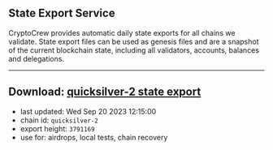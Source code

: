 ## State Export Service
CryptoCrew provides automatic daily state exports for all chains we validate. State export files can be used as genesis files and are a snapshot of the current blockchain state, including all validators, accounts, balances and delegations.

---
**Download: [quicksilver-2 state export](https://dl.ccvalidators.com/SERVICE/quicksilver/quicksilver-2_export_3791169.json)**
---

- last updated: Wed Sep 20 2023 12:15:00
- chain id: `quicksilver-2`
- export height: `3791169`
- use for: airdrops, local tests, chain recovery
